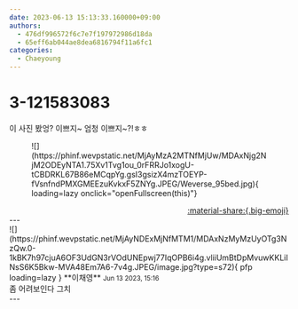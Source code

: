 ```yaml
---
date: 2023-06-13 15:13:33.160000+09:00
authors:
  - 476df996572f6c7e7f197972986d18da
  - 65eff6ab044ae8dea6816794f11a6fc1
categories:
  - Chaeyoung
---
```


# 3-121583083

<div class="post-container" markdown="1">
<div class="content-container md-sidebar__scrollwrap" markdown="1">

이 사진 봤엉? 이쁘지~ 엄청 이쁘지~?!ㅎㅎ
<figure markdown="1">
![](https://phinf.wevpstatic.net/MjAyMzA2MTNfMjUw/MDAxNjg2NjM2ODEyNTA1.75Xv1Tvg1ou_0rFRRJo1xogU-tCBDRKL67B86eMCqpYg.gsI3gsizX4mzTOEYP-fVsnfndPMXGMEEzuKvkxF5ZNYg.JPEG/Weverse_95bed.jpg){ loading=lazy onclick="openFullscreen(this)"}
</figure>


</div>
</div>

<div style="text-align: right;" markdown="1">
<a href="https://weverse.io/fromis9/fanpost/3-121583083" style="text-align: right;">:material-share:{.big-emoji}</a>
</div>
---

<div class="comments-container md-sidebar__scrollwrap" markdown="1">
<div class="comment" markdown="1">
<div class='id-container' markdown="1">
![](https://phinf.wevpstatic.net/MjAyNDExMjNfMTM1/MDAxNzMyMzUyOTg3NzQw.0-1kBK7h97cjuA6OF3UdGN3rVOdUNEpwj77IqOPB6i4g.vliiUmBtDpMvuwKKLiINsS6K5Bkw-MVA48Em7A6-7v4g.JPEG/image.jpg?type=s72){ pfp loading=lazy }
**<span class="artist">이채영</span>** <small>Jun 13 2023, 15:16</small><br>
</div>
<div class='comment-body' markdown="1">
좀 어려보인다 그치
</div>
</div>
</div>
---
